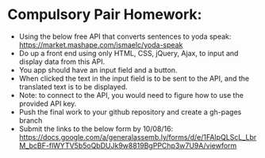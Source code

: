# Compulsory Pair Homework:

- Using the below free API that converts sentences to yoda speak:
https://market.mashape.com/ismaelc/yoda-speak
- Do up a front end using only HTML, CSS, jQuery, Ajax, to input and display data from this API.
- You app should have an input field and a button.
- When clicked the text in the input field is to be sent to the API, and the translated text is to be displayed.
- Note: to connect to the API, you would need to figure how to use the provided API key.
- Push the final work to your github repository and create a gh-pages branch
- Submit the links to the below form by 10/08/16:
https://docs.google.com/a/generalassemb.ly/forms/d/e/1FAIpQLScL_LbrM_bcBF-flWYTV5b5oQbDUJk9w8819BgPPChp3w7U9A/viewform
